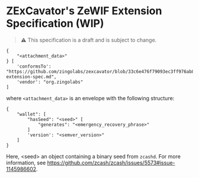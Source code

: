 # ZExCavator's ZeWIF Extension Specification (WIP)

> ⚠️ This specification is a draft and is subject to change.

```
{
    "<attachment_data>"
} [
    'conformsTo': "https://github.com/zingolabs/zexcavator/blob/33c6e476f79093ec3ff976ab8f25b8cbd5ee6f67/docs/zewif-extension-spec.md",
    'vendor': "org.zingolabs"
]
```

where `<attachment_data>` is an envelope with the following structure:

```
{
    "wallet": [
        "hasSeed": "<seed>" [
            "generates": "<emergency_recovery_phrase>"
        ]
        'version': "<semver_version>"
    ]
}
```

Here, \<seed\> an object containing a binary seed from `zcashd`. For more information, see https://github.com/zcash/zcash/issues/5573#issue-1145986602.
